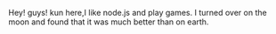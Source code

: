 Hey! guys!
kun here,I like node.js and play games.
I turned over on the moon and found that it was much better than on earth.
